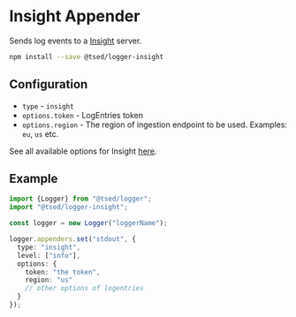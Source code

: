 # Insight Appender

<Banner src="/rapid7.svg" height="150" href="https://www.rapid7.com/products/"></Banner>

Sends log events to a [Insight](https://www.rapid7.com/products/) server.

```bash
npm install --save @tsed/logger-insight
```

## Configuration

- `type` - `insight`
- `options.token` - LogEntries token
- `options.region` - The region of ingestion endpoint to be used. Examples: `eu`, `us` etc.

See all available options for Insight [here](https://www.npmjs.com/package/r7insight_node).

## Example

```typescript
import {Logger} from "@tsed/logger";
import "@tsed/logger-insight";

const logger = new Logger("loggerName");

logger.appenders.set("stdout", {
  type: "insight",
  level: ["info"],
  options: {
    token: "the token",
    region: "us"
    // other options of logentries
  }
});
```
